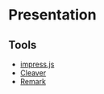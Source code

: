 # Presentation
## Tools
- [impress.js](https://github.com/impress/impress.js)
- [Cleaver](https://github.com/jdan/cleaver)
- [Remark](https://remarkjs.com)
